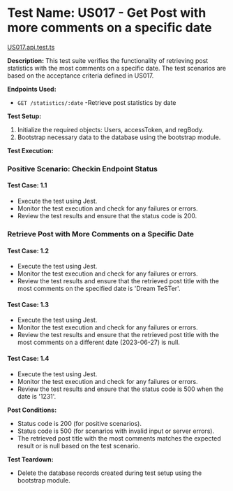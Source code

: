 # **Test Name:** US017 - Get Post with more comments on a specific date

[US017.api.test.ts](/src/api_test/US017/US017.api.test.ts)

**Description:** This test suite verifies the functionality of retrieving post statistics with the most comments on a specific date. The test scenarios are based on the acceptance criteria defined in US017.

**Endpoints Used:**
- `GET /statistics/:date` -Retrieve post statistics by date

**Test Setup:**
1. Initialize the required objects: Users, accessToken, and regBody.
2. Bootstrap necessary data to the database using the bootstrap module.

**Test Execution:**

### **Positive Scenario: Checkin Endpoint Status**

#### **Test Case: 1.1**
- Execute the test using Jest.
- Monitor the test execution and check for any failures or errors.
- Review the test results and ensure that the status code is 200.

### **Retrieve Post with More Comments on a Specific Date**

#### **Test Case: 1.2**
- Execute the test using Jest.
- Monitor the test execution and check for any failures or errors.
- Review the test results and ensure that the retrieved post title with the most comments on the specified date is 'Dream TeSTer'.

#### **Test Case: 1.3**
- Execute the test using Jest.
- Monitor the test execution and check for any failures or errors.
- Review the test results and ensure that the retrieved post title with the most comments on a different date (2023-06-27) is null.

#### **Test Case: 1.4**
- Execute the test using Jest.
- Monitor the test execution and check for any failures or errors.
- Review the test results and ensure that the status code is 500 when the date is '1231'.

**Post Conditions:**
- Status code is 200 (for positive scenarios).
- Status code is 500 (for scenarios with invalid input or server errors).
- The retrieved post title with the most comments matches the expected result or is null based on the test scenario.

**Test Teardown:**
- Delete the database records created during test setup using the bootstrap module.
